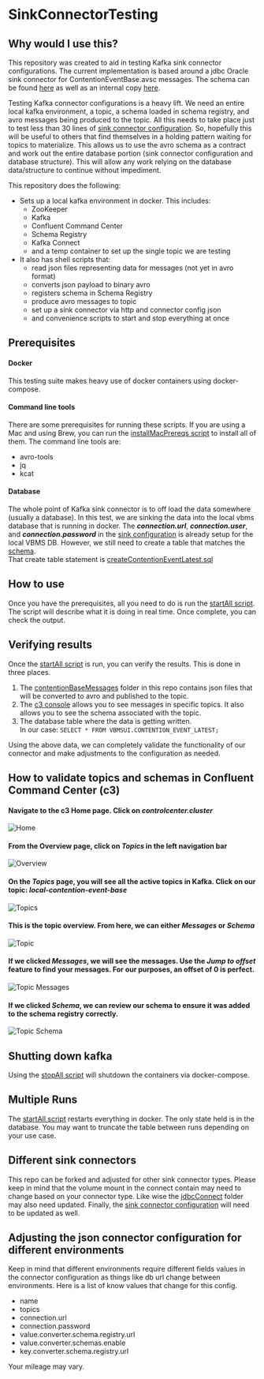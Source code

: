 # SinkConnectorTesting

## Why would I use this? 
This repository was created to aid in testing Kafka sink connector configurations.  The current implementation is
based around a jdbc Oracle sink connector for ContentionEventBase.avsc messages.  The schema can be found [here](https://github.com/department-of-veterans-affairs/bip-bie-claim-contention-sp/blob/master/sp-app/src/main/resources/avro/helpers/ContentionEventBase.avsc)
as well as an internal copy [here](./schemas/ContentionEventBase.avsc).

Testing Kafka connector configurations is a heavy lift.  We need an entire local kafka environment, a topic, a 
schema loaded in schema registry, and avro messages being produced to the topic.  All this needs to take place just to 
test less than 30 lines of [sink connector configuration](./connectConfigs/sinkConnector.json).  So, hopefully this will
be useful to others that find themselves in a holding pattern waiting for topics to materialize.  This allows us to use 
the avro schema as a contract and work out the entire database portion (sink connector configuration and database 
structure). This will allow any work relying on the database data/structure to continue without impediment. 

This repository does the following:
- Sets up a local kafka environment in docker.  This includes:
  - ZooKeeper
  - Kafka
  - Confluent Command Center
  - Schema Registry
  - Kafka Connect
  - and a temp container to set up the single topic we are testing
- It also has shell scripts that:
  - read json files representing data for messages (not yet in avro format)
  - converts json payload to binary avro
  - registers schema in Schema Registry
  - produce avro messages to topic
  - set up a sink connector via http and connector config json
  - and convenience scripts to start and stop everything at once 

## Prerequisites
#### Docker
This testing suite makes heavy use of docker containers using docker-compose.
#### Command line tools 
There are some prerequisites for running these scripts.  If you are using a Mac and using Brew, you can run the 
[installMacPrereqs script](./shellScripts/installMacPrereqs.sh) to install all of them.  The command line tools are: 
- avro-tools
- jq
- kcat
#### Database
The whole point of Kafka sink connector is to off load the data somewhere (usually a database).  In this test, we are 
sinking the data into the local vbms database that is running in docker.  The ***connection.url***, ***connection.user***, 
and ***connection.password*** in the [sink configuration](./connectConfigs/sinkConnector.json) is already setup for the 
local VBMS DB.  However, we still need to create a table that matches the [schema](./schemas/ContentionEventBase.avsc).    
That create table statement is [createContentionEventLatest.sql](./sql/createContentionEventLatest.sql)

## How to use
Once you have the prerequisites, all you need to do is run the [startAll script](./shellScripts/startAll.sh).    
The script will describe what it is doing in real time.  Once complete, you can check the output. 

## Verifying results
Once the [startAll script](./shellScripts/startAll.sh) is run, you can verify the results.  This is done in three 
places.
1. The [contentionBaseMessages](./contentionBaseMessages) folder in this repo contains json files that will be converted
to avro and published to the topic. 
2. The [c3 console](http://localhost:9021/) allows you to see messages in specific topics.  It also allows you to see 
the schema associated with the topic. 
3. The database table  where the data is getting written.    
In our case: `SELECT * FROM VBMSUI.CONTENTION_EVENT_LATEST;`

Using the above data, we can completely validate the functionality of our connector and make adjustments to the 
configuration as needed. 

## How to validate topics and schemas in Confluent Command Center (c3)
#### Navigate to the c3 Home page.  Click on ***controlcenter.cluster***
![Home](readMeImages/c3Home.png)
#### From the Overview page, click on ***Topics*** in the left navigation bar
![Overview](readMeImages/c3Overview.png)
#### On the ***Topics*** page, you will see all the active topics in Kafka.  Click on our topic: ***local-contention-event-base***
![Topics](readMeImages/c3Topics.png)
#### This is the topic overview.  From here, we can either ***Messages*** or ***Schema***   
![Topic](readMeImages/c3Topic.png)
#### If we clicked ***Messages***, we will see the messages.  Use the ***Jump to offset*** feature to find your messages.  For our purposes, an offset of 0 is perfect. 
![Topic Messages](readMeImages/c3TopicMessages.png)
#### If we clicked ***Schema***, we can review our schema to ensure it was added to the schema registry correctly.
![Topic Schema](readMeImages/c3TopicSchema.png)

## Shutting down kafka
Using the [stopAll script](./shellScripts/stopAll.sh) will shutdown the containers via docker-compose.

## Multiple Runs
The [startAll script](./shellScripts/startAll.sh) restarts everything in docker.  The only state held is in the database. 
You may want to truncate the table between runs depending on your use case. 

## Different sink connectors
This repo can be forked and adjusted for other sink connector types.  Please keep in mind that the volume mount in the 
connect contain may need to change based on your connector type.  Like wise the [jdbcConnect](./jdbcConnect) folder may 
also need updated.  Finally, the [sink connector configuration](./connectConfigs/sinkConnector.json) will need to be
updated as well. 

## Adjusting the json connector configuration for different environments
Keep in mind that different environments require different fields values in the connector configuration as things 
like db url change between environments.  Here is a list of know values that change for this config.  
- name
- topics 
- connection.url 
- connection.password 
- value.converter.schema.registry.url 
- value.converter.schemas.enable 
- key.converter.schema.registry.url

Your mileage may vary. 
